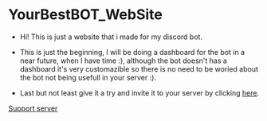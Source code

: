 # YourBestBOT_WebSite
 - Hi! This is just a website that i made for my discord bot.

 - This is just the beginning, I will be doing a dashboard for the bot in a near future, when I have time :), although the bot doesn't has a dashboard it's very customazible so there is no need to be woried about the bot not being usefull in your server :).

 - Last but not least give it a try and invite it to your server by clicking [here](https://discord.com/api/oauth2/authorize?client_id=747412110782234654&permissions=8&scope=bot).
 
[Support server](https://discord.gg/BSfXFmB)
